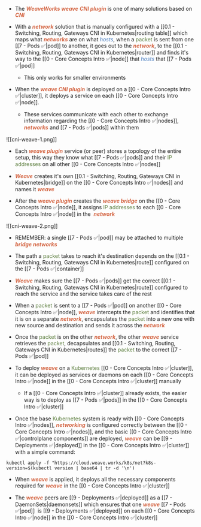 - The <b><i><span style="color:#d46644">WeaveWorks weave</span></i></b> <b><i><span style="color:#d46644">CNI plugin</span></i></b> is one of many solutions based on <b><i><span style="color:#d46644">CNI</span></i></b>

- With a <b><i><span style="color:#d46644">network</span></i></b> solution that is manually configured with a [[0.1 - Switching, Routing, Gateways CNI in Kubernetes|routing table]] which maps what <b><i><span style="color:#d46644">networks</span></i></b> are on what <i><span style="color:#477bbe">hosts</span></i>, when a <span style="color:#5c7e3e">packet</span> is sent from one [[7 - Pods ✅|pod]] to another, it goes out to the <b><i><span style="color:#d46644">network</span></i></b>, to the [[0.1 - Switching, Routing, Gateways CNI in Kubernetes|router]] and finds it's way to the [[0 - Core Concepts Intro ✅|node]] that <i><span style="color:#477bbe">hosts</span></i> that [[7 - Pods ✅|pod]]
	- This only works for smaller environments

- When the <b><i><span style="color:#d46644">weave CNI plugin</span></i></b> is deployed on a [[0 - Core Concepts Intro ✅|cluster]], it deploys a service on each [[0 - Core Concepts Intro ✅|node]].
	- These services communicate with each other to exchange information regarding the [[0 - Core Concepts Intro ✅|nodes]], <b><i><span style="color:#d46644">networks</span></i></b> and [[7 - Pods ✅|pods]] within them

![[cni-weave-1.png]]

- Each <b><i><span style="color:#d46644">weave plugin</span></i></b> service (or peer) stores a topology of the entire setup, this way they know what [[7 - Pods ✅|pods]] and their <span style="color:#5c7e3e">IP addresses</span> on all other [[0 - Core Concepts Intro ✅|nodes]]

- <b><i><span style="color:#d46644">Weave</span></i></b> creates it's own [[0.1 - Switching, Routing, Gateways CNI in Kubernetes|bridge]] on the [[0 - Core Concepts Intro ✅|nodes]] and names it <b><i><span style="color:#d46644">weave</span></i></b>

- After the <b><i><span style="color:#d46644">weave plugin</span></i></b> creates the <b><i><span style="color:#d46644">weave bridge</span></i></b> on the [[0 - Core Concepts Intro ✅|node]], it assigns <span style="color:#5c7e3e">IP addresses</span> to each [[0 - Core Concepts Intro ✅|node]] in the  <b><i><span style="color:#d46644">network</span></i></b>

![[cni-weave-2.png]]

- REMEMBER: a single [[7 - Pods ✅|pod]] may be attached to multiple <b><i><span style="color:#d46644">bridge networks</span></i></b>

- The path a <span style="color:#5c7e3e">packet</span> takes to reach it's destination depends on the [[0.1 - Switching, Routing, Gateways CNI in Kubernetes|route]] configured on the [[7 - Pods ✅|container]]

- <b><i><span style="color:#d46644">Weave</span></i></b> makes sure the [[7 - Pods ✅|pods]] get the correct [[0.1 - Switching, Routing, Gateways CNI in Kubernetes|route]] configured to reach the service and the service takes care of the rest

- When a <span style="color:#5c7e3e">packet</span> is sent to a [[7 - Pods ✅|pod]] on another [[0 - Core Concepts Intro ✅|node]], <b><i><span style="color:#d46644">weave</span></i></b> intercepts the <span style="color:#5c7e3e">packet</span> and identifies that it is on a separate <b><i><span style="color:#d46644">network</span></i></b>, encapsulates the <span style="color:#5c7e3e">packet</span> into a new one with new source and destination and sends it across the <b><i><span style="color:#d46644">network</span></i></b>

- Once the <span style="color:#5c7e3e">packet</span> is on the other <b><i><span style="color:#d46644">network</span></i></b>, the other <b><i><span style="color:#d46644">weave</span></i></b> service retrieves the <span style="color:#5c7e3e">packet</span>, decapsulates and [[0.1 - Switching, Routing, Gateways CNI in Kubernetes|routes]] the <span style="color:#5c7e3e">packet</span> to the correct [[7 - Pods ✅|pod]]

- To deploy <b><i><span style="color:#d46644">weave</span></i></b> on a <span style="color:#5c7e3e">Kubernetes</span> [[0 - Core Concepts Intro ✅|cluster]], it can be deployed as services or daemons on each [[0 - Core Concepts Intro ✅|node]] in the [[0 - Core Concepts Intro ✅|cluster]] manually
	- If a [[0 - Core Concepts Intro ✅|cluster]] already exists, the easier way is to deploy as [[7 - Pods ✅|pods]] in the [[0 - Core Concepts Intro ✅|cluster]]

- Once the base <span style="color:#5c7e3e">Kubernetes</span> system is ready with [[0 - Core Concepts Intro ✅|nodes]], <b><i><span style="color:#d46644">networking</span></i></b> is configured correctly between the [[0 - Core Concepts Intro ✅|nodes]], and the basic [[0 - Core Concepts Intro ✅|controlplane components]] are deployed, <b><i><span style="color:#d46644">weave</span></i></b> can be [[9 - Deployments ✅|deployed]] in the [[0 - Core Concepts Intro ✅|cluster]] with a simple command:

`kubectl apply -f "https://cloud.weave.works/k8s/net?k8s-version=$(kubectl version | base64 | tr -d '\n')`

- When <b><i><span style="color:#d46644">weave</span></i></b> is applied, it deploys all the necessary components required for <b><i><span style="color:#d46644">weave</span></i></b> in the [[0 - Core Concepts Intro ✅|cluster]]

- The <b><i><span style="color:#d46644">weave</span></i></b> peers are [[9 - Deployments ✅|deployed]] as a [[7 - DaemonSets|daemonsets]] which ensures that one <b><i><span style="color:#d46644">weave</span></i></b> [[7 - Pods ✅|pod]]  is [[9 - Deployments ✅|deployed]] on each [[0 - Core Concepts Intro ✅|node]] in the [[0 - Core Concepts Intro ✅|cluster]]